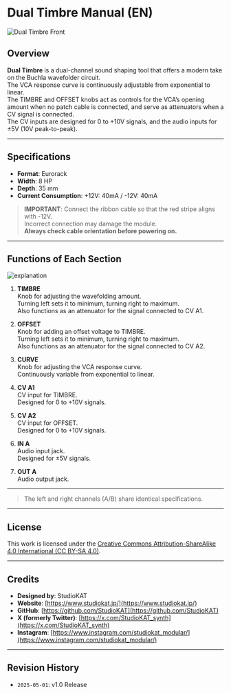 # Dual Timbre Manual (EN)

![Dual Timbre Front]()

## Overview

**Dual Timbre** is a dual-channel sound shaping tool that offers a modern take on the Buchla wavefolder circuit.  
The VCA response curve is continuously adjustable from exponential to linear.  
The TIMBRE and OFFSET knobs act as controls for the VCA’s opening amount when no patch cable is connected, and serve as attenuators when a CV signal is connected.  
The CV inputs are designed for 0 to +10V signals, and the audio inputs for ±5V (10V peak-to-peak).

---

## Specifications

- **Format**: Eurorack  
- **Width**: 8 HP  
- **Depth**: 35 mm  
- **Current Consumption**: +12V: 40mA / -12V: 40mA  

> **IMPORTANT**: Connect the ribbon cable so that the red stripe aligns with -12V.  
> Incorrect connection may damage the module.  
> **Always check cable orientation before powering on.**

---

## Functions of Each Section

![explanation]()

1. **TIMBRE**  
   Knob for adjusting the wavefolding amount.  
   Turning left sets it to minimum, turning right to maximum.  
   Also functions as an attenuator for the signal connected to CV A1.

2. **OFFSET**  
   Knob for adding an offset voltage to TIMBRE.  
   Turning left sets it to minimum, turning right to maximum.  
   Also functions as an attenuator for the signal connected to CV A2.  

3. **CURVE**  
   Knob for adjusting the VCA response curve.  
   Continuously variable from exponential to linear.

4. **CV A1**  
   CV input for TIMBRE.  
   Designed for 0 to +10V signals.

5. **CV A2**  
   CV input for OFFSET.  
   Designed for 0 to +10V signals.

6. **IN A**  
   Audio input jack.  
   Designed for ±5V signals.

7. **OUT A**  
   Audio output jack.

---

> The left and right channels (A/B) share identical specifications.

---

## License

This work is licensed under the [Creative Commons Attribution-ShareAlike 4.0 International (CC BY-SA 4.0)](https://creativecommons.org/licenses/by-sa/4.0/deed.en).

---

## Credits

- **Designed by**: StudioKAT  
- **Website**: [https://www.studiokat.jp/](https://www.studiokat.jp/)  
- **GitHub**: [https://github.com/StudioKAT](https://github.com/StudioKAT)  
- **X (formerly Twitter)**: [https://x.com/StudioKAT_synth](https://x.com/StudioKAT_synth)  
- **Instagram**: [https://www.instagram.com/studiokat_modular/](https://www.instagram.com/studiokat_modular/)

---

## Revision History

- `2025-05-01`: v1.0 Release
